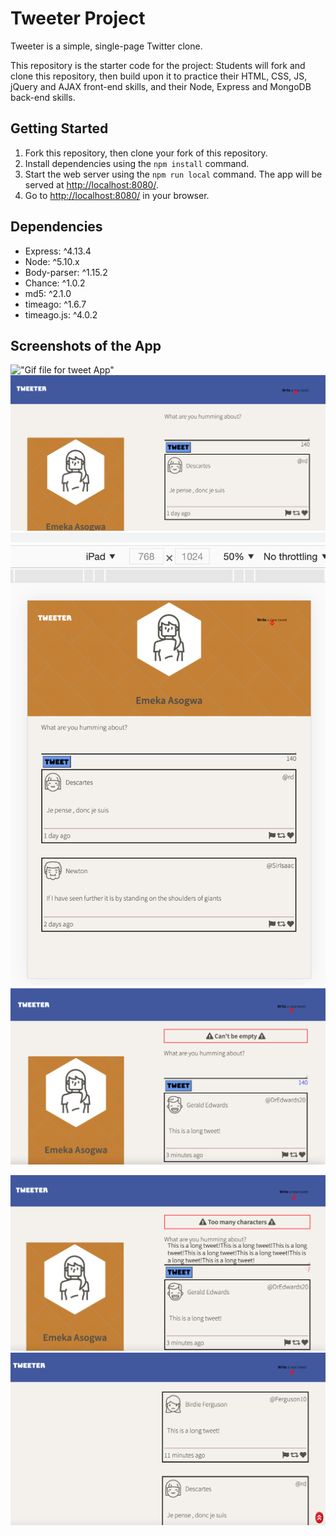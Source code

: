 # Tweeter Project

Tweeter is a simple, single-page Twitter clone.

This repository is the starter code for the project: Students will fork and clone this repository, then build upon it to practice their HTML, CSS, JS, jQuery and AJAX front-end skills, and their Node, Express and MongoDB back-end skills.

## Getting Started

1. Fork this repository, then clone your fork of this repository.
2. Install dependencies using the `npm install` command.
3. Start the web server using the `npm run local` command. The app will be served at <http://localhost:8080/>.
4. Go to <http://localhost:8080/> in your browser.

## Dependencies

- Express: ^4.13.4
- Node: ^5.10.x
- Body-parser: ^1.15.2
- Chance: ^1.0.2
- md5: ^2.1.0
- timeago: ^1.6.7
- timeago.js: ^4.0.2

## Screenshots of the App

!["Gif file for tweet App"](https://github.com/Emeka-asogwa/tweeter/blob/master/docs/tweet3.gif)
!["Tweeter main page for desktop"](https://github.com/Emeka-asogwa/tweeter/blob/master/docs/mainPage.jpg)
!["Tweeter main page for tablet size device"](https://github.com/Emeka-asogwa/tweeter/blob/master/docs/tabletSize.jpg)
!["Shows we cant submit an empty tweet"](https://github.com/Emeka-asogwa/tweeter/blob/master/docs/emptytweet.png)

!["Shows we cant submit tweet with more than 140 characters"](https://github.com/Emeka-asogwa/tweeter/blob/master/docs/tooMany.png)
!["Shows the arrow-up button that takes client up to main page"](https://github.com/Emeka-asogwa/tweeter/blob/master/docs/arrowUp.png)
